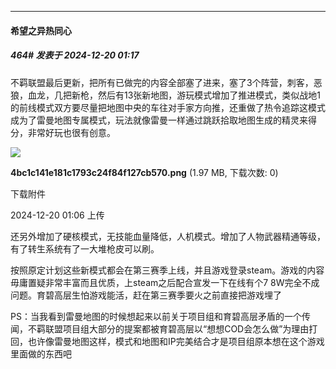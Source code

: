 ﻿
*****

####  希望之异热同心  
##### 464#       发表于 2024-12-20 01:17

不羁联盟最后更新，把所有已做完的内容全部塞了进来，塞了3个阵营，刺客，恶狼，血龙，几把新枪，然后有13张新地图，游玩模式增加了推进模式，类似战地1的前线模式双方要尽量把地图中央的车往对手家方向推，还重做了热令追踪这模式成为了雷曼地图专属模式，玩法就像雷曼一样通过跳跃拾取地图生成的精灵来得分，非常好玩也很有创意。

<img src="https://img.saraba1st.com/forum/202412/20/010605ustr55uutezsgfrr.png" referrerpolicy="no-referrer">

<strong>4bc1c141e181c1793c24f84f127cb570.png</strong> (1.97 MB, 下载次数: 0)

下载附件

2024-12-20 01:06 上传

还另外增加了硬核模式，无技能血量降低，人机模式。增加了人物武器精通等级，有了转生系统有了一大堆枪皮可以刷。

按照原定计划这些新模式都会在第三赛季上线，并且游戏登录steam。游戏的内容毋庸置疑非常丰富而且优质，上steam之后配合宣发一下在线有个7 8W完全不成问题。育碧高层生怕游戏能活，赶在第三赛季要火之前直接把游戏埋了

PS：当我看到雷曼地图的时候想起来以前关于项目组和育碧高层矛盾的一个传闻，不羁联盟项目组大部分的提案都被育碧高层以“想想COD会怎么做”为理由打回，也许像雷曼地图这样，模式和地图和IP完美结合才是项目组原本想在这个游戏里面做的东西吧

